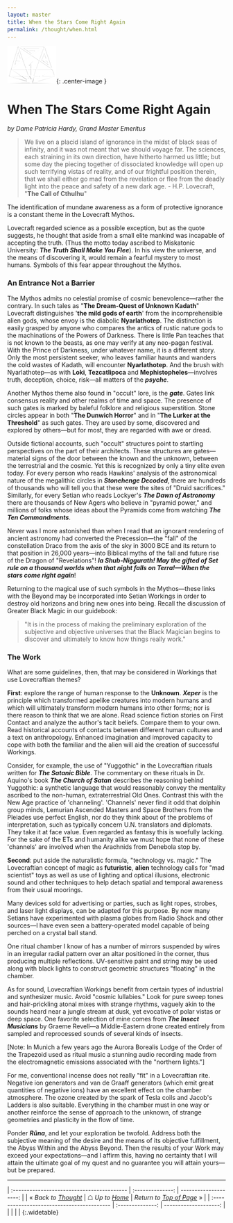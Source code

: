 ```yaml
---
layout: master
title: When the Stars Come Right Again
permalink: /thought/when.html
---
```

![Order seal](../images/otr-small.png){: .center-image }

# When The Stars Come Right Again
*by Dame Patricia Hardy, Grand Master Emeritus*

> We live on a placid island of ignorance in the midst of black seas of infinity, and it was not meant that we should voyage far. The sciences, each straining in its own direction, have hitherto harmed us little; but some day the piecing together of dissociated knowledge will open up such terrifying vistas of reality, and of our frightful position therein, that we shall either go mad from the revelation or flee from the deadly light into the peace and safety of a new dark age. - H.P. Lovecraft, "**The Call of Cthulhu**"

The identification of mundane awareness as a form of protective ignorance is a constant theme in the Lovecraft Mythos.

Lovecraft regarded science as a possible exception, but as the quote suggests, he thought that aside from a small elite mankind was incapable of accepting the truth. (Thus the motto today ascribed to Miskatonic University: _**The Truth Shall Make You Flee**_). In his view the universe, and the means of discovering it, would remain a fearful mystery to most humans. Symbols of this fear appear throughout the Mythos.

### An Entrance Not a Barrier

The Mythos admits no celestial promise of cosmic benevolence&mdash;rather the contrary. In such tales as "**The Dream-Quest of Unknown Kadath**" Lovecraft distinguishes '**the mild gods of earth**' from the incomprehensible alien gods, whose envoy is the diabolic **Nyarlathotep**. The distinction is easily grasped by anyone who compares the antics of rustic nature gods to the machinations of the Powers of Darkness. There is little Pan teaches that is not known to the beasts, as one may verify at any neo-pagan festival. With the Prince of Darkness, under whatever name, it is a different story. Only the most persistent seeker, who leaves familiar haunts and wanders the cold wastes of Kadath, will encounter **Nyarlathotep**. And the brush with Nyarlathotep&mdash;as with **Loki**, **Tezcatlipoca** and **Mephistopheles**&mdash;involves truth, deception, choice, risk&mdash;all matters of the _**psyche**_.

Another Mythos theme also found in "occult" lore, is the _**gate**_. Gates link consensus reality and other realms of time and space. The presence of such gates is marked by baleful folklore and religious superstition. Stone circles appear in both "**The Dunwich Horror**" and in "**The Lurker at the Threshold**" as such gates. They are used by some, discovered and explored by others&mdash;but for most, they are regarded with awe or dread.

Outside fictional accounts, such "occult" structures point to startling perspectives on the part of their architects. These structures are gates&mdash;material signs of the door between the known and the unknown, between the terrestrial and the cosmic. Yet this is recognized by only a tiny elite even today. For every person who reads Hawkins' analysis of the astronomical nature of the megalithic circles in _**Stonehenge Decoded**_, there are hundreds of thousands who will tell you that these were the sites of "Druid sacrifices." Similarly, for every Setian who reads Lockyer's _**The Dawn of Astronomy**_ there are thousands of New Agers who believe in "pyramid power," and millions of folks whose ideas about the Pyramids come from watching _**The Ten Commandments**_.

Never was I more astonished than when I read that an ignorant rendering of ancient astronomy had converted the Precession&mdash;the "fall" of the constellation Draco from the axis of the sky in 3000 BCE and its return to that position in 26,000 years&mdash;into Biblical myths of the fall and future rise of the Dragon of "Revelations"! _**Ia Shub-Niggurath! May the gifted of Set rule on a thousand worlds when that night falls on Terra!&mdash;When the stars come right again**_!

Returning to the magical use of such symbols in the Mythos&mdash;these links with the Beyond may be incorporated into Setian Workings in order to destroy old horizons and bring new ones into being. Recall the discussion of Greater Black Magic in our guidebook:

>"It is in the process of making the preliminary exploration of the subjective and objective universes that the Black Magician begins to discover and ultimately to know how things really work."

### The Work

What are some guidelines, then, that may be considered in Workings that use Lovecraftian themes?

**First**: explore the range of human response to the **Unknown**. _**Xeper**_ is the principle which transformed apelike creatures into modern humans and which will ultimately transform modern humans into other forms; nor is there reason to think that we are alone. Read science fiction stories on First Contact and analyze the author's tacit beliefs. Compare them to your own. Read historical accounts of contacts between different human cultures and a text on anthropology. Enhanced imagination and improved capacity to cope with both the familiar and the alien will aid the creation of successful Workings.

Consider, for example, the use of "Yuggothic" in the Lovecraftian rituals written for _**The Satanic Bible**_. The commentary on these rituals in Dr. Aquino's book _**The Church of Satan**_ describes the reasoning behind Yuggothic: a synthetic language that would reasonably convey the mentality ascribed to the non-human, extraterrestrial Old Ones. Contrast this with the New Age practice of 'channeling'. 'Channels' never find it odd that dolphin group minds, Lemurian Ascended Masters and Space Brothers from the Pleiades use perfect English, nor do they think about of the problems of interpretation, such as typically concern U.N. translators and diplomats. They take it at face value. Even regarded as fantasy this is woefully lacking. For the sake of the ETs and humanity alike we must hope that none of these 'channels' are involved when the Arachnids from Denebola stop by.

**Second**: put aside the naturalistic formula, "technology vs. magic." The Lovecraftian concept of magic as **futuristic**, **alien** technology calls for "mad scientist" toys as well as use of lighting and optical illusions, electronic sound and other techniques to help detach spatial and temporal awareness from their usual moorings.

Many devices sold for advertising or parties, such as light ropes, strobes, and laser light displays, can be adapted for this purpose. By now many Setians have experimented with plasma globes from Radio Shack and other sources&mdash;I have even seen a battery-operated model capable of being perched on a crystal ball stand.

One ritual chamber I know of has a number of mirrors suspended by wires in an irregular radial pattern over an altar positioned in the corner, thus producing multiple reflections. UV-sensitive paint and string may be used along with black lights to construct geometric structures "floating" in the chamber.

As for sound, Lovecraftian Workings benefit from certain types of industrial and synthesizer music. Avoid "cosmic lullabies." Look for pure sweep tones and hair-prickling atonal mixes with strange rhythms, vaguely akin to the sounds heard near a jungle stream at dusk, yet evocative of polar vistas or deep space. One favorite selection of mine comes from _**The Insect Musicians**_ by Graeme Revell&mdash;a Middle-Eastern drone created entirely from sampled and reprocessed sounds of several kinds of insects.

[Note: In Munich a few years ago the Aurora Borealis Lodge of the Order of the Trapezoid used as ritual music a stunning audio recording made from the electromagnetic emissions associated with the "northern lights."]

For me, conventional incense does not really "fit" in a Lovecraftian rite. Negative ion generators and van de Graaff generators (which emit great quantities of negative ions) have an excellent effect on the chamber atmosphere. The ozone created by the spark of Tesla coils and Jacob's Ladders is also suitable. Everything in the chamber must in one way or another reinforce the sense of approach to the unknown, of strange geometries and plasticity in the flow of time.

Ponder _**R&ucirc;na**_, and let your exploration be twofold. Address both the subjective meaning of the desire and the means of its objective fulfillment, the Abyss Within and the Abyss Beyond. Then the results of your Work may exceed your expectations&mdash;and I affirm this, having no certainty that I will attain the ultimate goal of my quest and no guarantee you will attain yours&mdash;but be prepared.


---

| :----------------------------------------- | :--------------: | --------------------: |
| &laquo; *Back to [Thought](/thought.html)* | &#9750; *Up to [Home](/)* | *Return to [Top of Page](#top)* &raquo; |
| :----------------------------------------- | :--------------: | --------------------: |
| | | |
{:.widetable}
